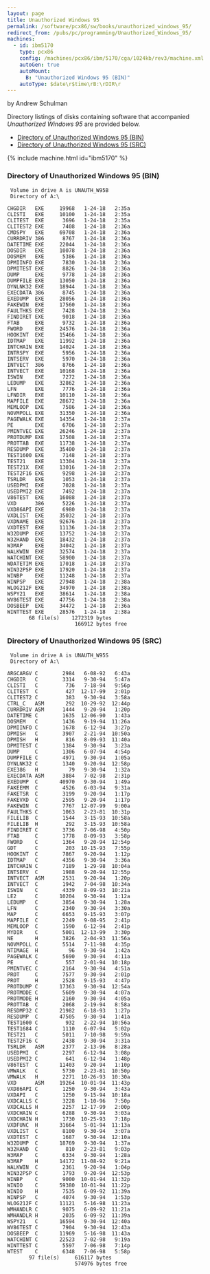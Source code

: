 ```yaml
---
layout: page
title: Unauthorized Windows 95
permalink: /software/pcx86/sw/books/unauthorized_windows_95/
redirect_from: /pubs/pc/programming/Unauthorized_Windows_95/
machines:
  - id: ibm5170
    type: pcx86
    config: /machines/pcx86/ibm/5170/cga/1024kb/rev3/machine.xml
    autoGen: true
    autoMount:
      B: "Unauthorized Windows 95 (BIN)"
    autoType: $date\r$time\rB:\rDIR\r
---
```


by Andrew Schulman

Directory listings of disks containing software that accompanied *Unauthorized Windows 95* are provided below.

  - [Directory of Unauthorized Windows 95 (BIN)](#directory-of-unauthorized-windows-95-bin)
  - [Directory of Unauthorized Windows 95 (SRC)](#directory-of-unauthorized-windows-95-src)

{% include machine.html id="ibm5170" %}

### Directory of Unauthorized Windows 95 (BIN)

     Volume in drive A is UNAUTH_W95B
     Directory of A:\

    CHGDIR   EXE     19968   1-24-18   2:35a
    CLISTI   EXE     10100   1-24-18   2:35a
    CLITEST  EXE      3696   1-24-18   2:35a
    CLITEST2 EXE      7408   1-24-18   2:36a
    CMDSPY   EXE     69708   1-24-18   2:36a
    CURRDRIV 386      8767   1-24-18   2:36a
    DATETIME EXE     22044   1-24-18   2:36a
    DOSDIR   EXE     10078   1-24-18   2:36a
    DOSMEM   EXE      5386   1-24-18   2:36a
    DPMIINFO EXE      7830   1-24-18   2:36a
    DPMITEST EXE      8826   1-24-18   2:36a
    DUMP     EXE      9778   1-24-18   2:36a
    DUMPFILE EXE     13050   1-24-18   2:36a
    DYNLNK32 EXE     18944   1-24-18   2:36a
    EXECDATA 386      8745   1-24-18   2:36a
    EXEDUMP  EXE     28056   1-24-18   2:36a
    FAKEWIN  EXE     17560   1-24-18   2:36a
    FAULTHKS EXE      7428   1-24-18   2:36a
    FINDIRET EXE      9018   1-24-18   2:36a
    FTAB     EXE      9732   1-24-18   2:36a
    FWORD    EXE     24576   1-24-18   2:36a
    HOOKINT  EXE     15466   1-24-18   2:36a
    IDTMAP   EXE     11992   1-24-18   2:36a
    INTCHAIN EXE     14024   1-24-18   2:36a
    INTRSPY  EXE      5956   1-24-18   2:36a
    INTSERV  EXE      5970   1-24-18   2:36a
    INTVECT  386      8766   1-24-18   2:36a
    INTVECT  EXE     10168   1-24-18   2:36a
    ISWIN    EXE      7272   1-24-18   2:36a
    LEDUMP   EXE     32862   1-24-18   2:36a
    LFN      EXE      7776   1-24-18   2:36a
    LFNDIR   EXE     10110   1-24-18   2:36a
    MAPFILE  EXE     28672   1-24-18   2:36a
    MEMLOOP  EXE      7586   1-24-18   2:36a
    NOVMPOLL EXE     31350   1-24-18   2:36a
    PAGEWALK EXE     14354   1-24-18   2:37a
    PE       EXE      6706   1-24-18   2:37a
    PMINTVEC EXE     26246   1-24-18   2:37a
    PROTDUMP EXE     17508   1-24-18   2:37a
    PROTTAB  EXE     11738   1-24-18   2:37a
    RESDUMP  EXE     35400   1-24-18   2:37a
    TEST1600 EXE      7148   1-24-18   2:37a
    TEST21   EXE     13304   1-24-18   2:37a
    TEST21X  EXE     13016   1-24-18   2:37a
    TEST2F16 EXE      9298   1-24-18   2:37a
    TSRLDR   EXE      1053   1-24-18   2:37a
    USEDPMI  EXE      7028   1-24-18   2:37a
    USEDPMI2 EXE      7492   1-24-18   2:37a
    V86TEST  EXE     16088   1-24-18   2:37a
    VXD      386      5226   1-24-18   2:37a
    VXD86API EXE      6980   1-24-18   2:37a
    VXDLIST  EXE     35032   1-24-18   2:37a
    VXDNAME  EXE     92676   1-24-18   2:37a
    VXDTEST  EXE     11136   1-24-18   2:37a
    W32DUMP  EXE     13752   1-24-18   2:37a
    W32HAND  EXE     18432   1-24-18   2:37a
    W3MAP    EXE     34042   1-24-18   2:37a
    WALKWIN  EXE     32574   1-24-18   2:37a
    WATCHINT EXE     58900   1-24-18   2:37a
    WDATETIM EXE     17018   1-24-18   2:37a
    WIN32PSP EXE     17920   1-24-18   2:37a
    WINBP    EXE     11248   1-24-18   2:37a
    WINPSP   EXE     27948   1-24-18   2:38a
    WLOG212F EXE     34970   1-24-18   2:38a
    WSPY21   EXE     38614   1-24-18   2:38a
    WV86TEST EXE     47756   1-24-18   2:38a
    DOSBEEP  EXE     34472   1-24-18   2:36a
    WINTTEST EXE     28576   1-24-18   2:38a
           68 file(s)    1272319 bytes
                          166912 bytes free

### Directory of Unauthorized Windows 95 (SRC)

     Volume in drive A is UNAUTH_W95S
     Directory of A:\

    ARGCARGV C        2984   6-08-92   6:43a
    CHGDIR   C        3314   9-30-94   5:47a
    CLISTI   C         736   7-18-94   9:56p
    CLITEST  C         427  12-17-99   2:01p
    CLITEST2 C         383   9-30-94   3:58a
    CTRL_C   ASM       292  10-29-92  12:44p
    CURRDRIV ASM      1444   9-20-94   1:20p
    DATETIME C        1635  12-06-90   1:43a
    DOSMEM   C        1436   9-19-94  11:26a
    DPMIINFO C        1678   6-12-94   3:27p
    DPMISH   C        3907   2-21-94  10:50a
    DPMISH   H         816   8-09-93  11:40a
    DPMITEST C        1384   9-30-94   3:23a
    DUMP     C        1306   6-07-94   4:54p
    DUMPFILE C        4971   9-30-94   1:05a
    DYNLNK32 C        1340   9-20-94  12:58p
    EXE386   H          79   9-30-94   1:32a
    EXECDATA ASM      3884   7-02-98   2:31p
    EXEDUMP  C       40970   9-30-94   1:49a
    FAKEEMM  C        4526   6-03-94   9:31a
    FAKETSR  C        3199   9-20-94   1:17p
    FAKEVXD  C        2595   9-20-94   1:17p
    FAKEWIN  C        7767  12-07-99   9:00a
    FAULTHKS C        1063   2-23-81  10:31p
    FILELIB  C        1544   3-15-93  10:58a
    FILELIB  H         292   3-15-93  10:58a
    FINDIRET C        3736   7-06-98   4:50p
    FTAB     C        1778   8-09-93   3:58p
    FWORD    C        1364   9-20-94  12:54p
    GDT      C         203  10-15-93   7:55p
    HOOKINT  C        7867   9-20-94   1:12p
    IDTMAP   C        4356   9-30-94   3:36a
    INTCHAIN C        7189   1-29-98  10:04a
    INTSERV  C        1988   9-20-94  12:55p
    INTVECT  ASM      2531   9-20-94   1:20p
    INTVECT  C        1942   7-04-98  10:34a
    ISWIN    C        4339   8-09-93  10:21a
    LE2      C       10204   9-30-94   1:12a
    LEDUMP   C        3854   9-30-94   1:28a
    LFN      C        2340   9-30-94   3:30a
    MAP      C        6653   9-15-93   3:07p
    MAPFILE  C        2249   9-08-95   2:41p
    MEMLOOP  C        1590   6-12-94   2:41p
    MYDIR    C        5001  12-13-99   3:30p
    NE       H        3826   2-04-93  11:56a
    NOVMPOLL C        5514   7-11-98   4:35p
    NTIMAGE  H          96   9-30-94   1:42a
    PAGEWALK C        5690   9-30-94   4:11a
    PE       C         557   2-01-94  10:18p
    PMINTVEC C        2164   9-30-94   4:51a
    PROT     C        7577   9-30-94   2:01p
    PROT     H        2528   9-15-93   4:47p
    PROTDUMP C       17363   9-30-94  12:54a
    PROTMODE C        5609   9-30-94   4:07a
    PROTMODE H        2160   9-30-94   4:05a
    PROTTAB  C        2068   2-19-94   8:58a
    RESDMP32 C       21982   6-18-93   1:27p
    RESDUMP  C       47505   9-30-94   1:41a
    TEST1600 C         932   2-22-94  10:56a
    TEST1684 C        1110   6-07-94   5:02p
    TEST21   C        5011   7-10-98   9:59a
    TEST2F16 C        2438   9-30-94   3:31a
    TSRLDR   ASM      2377   2-13-96   8:28a
    USEDPMI  C        2297   6-12-94   3:08p
    USEDPMI2 C         641   6-12-94   1:48p
    V86TEST  C       11403   9-20-94   1:10p
    VMWALK   C        5730   2-23-81  10:50p
    VMWALK   H        2271  10-26-93  10:30a
    VXD      ASM     19264  10-01-94  11:43p
    VXD86API C        1250   9-30-94   3:43a
    VXDAPI   C        1250   9-15-94  10:18a
    VXDCALLS C        3228   1-10-96   7:50p
    VXDCALLS H        2257  12-17-99   2:00p
    VXDCHAIN C        6288   9-30-94   3:03a
    VXDCHAIN H        1730  10-25-93   7:18p
    VXDFUNC  H       31664   5-01-94  11:13a
    VXDLIST  C        8100   9-30-94   3:07a
    VXDTEST  C        1687   9-30-94  12:10a
    W32DUMP  C       18769   9-30-94   1:37a
    W32HAND  C         810   2-23-81   9:03p
    W3MAP    C        6334   9-30-94   1:28a
    W3MAP    H       14172  11-08-92   9:21a
    WALKWIN  C        2361   9-20-94   1:04p
    WIN32PSP C        1793   9-20-94  12:53p
    WINBP    C        9000  10-01-94  11:32p
    WINIO    C       59380  10-01-94  11:22p
    WINIO    H        7535   6-09-92  11:39a
    WINPSP   C        4074   9-30-94   1:53p
    WLOG212F C       11121   5-16-98  11:23a
    WMHANDLR C        9075   6-09-92  11:21a
    WMHANDLR H        2035   6-09-92  11:39a
    WSPY21   C       16594   9-30-94  12:40a
    WV86TEST C        7904   9-30-94  12:43a
    DOSBEEP  C       11969   5-16-98  11:43a
    WATCHINT C       22523   7-02-98   9:19a
    WINTTEST C        5597   7-06-98   7:14p
    WTEST    C        6348   7-06-98   5:58p
           97 file(s)     616117 bytes
                          574976 bytes free
